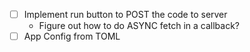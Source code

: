 * [ ] Implement run button to POST the code to server
    * Figure out how to do ASYNC fetch in a callback?  
* [ ] App Config from TOML
